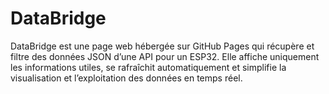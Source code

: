 # DataBridge
DataBridge est une page web hébergée sur GitHub Pages qui récupère et filtre des données JSON d’une API pour un ESP32. Elle affiche uniquement les informations utiles, se rafraîchit automatiquement et simplifie la visualisation et l’exploitation des données en temps réel.

